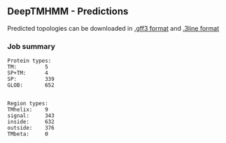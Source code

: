 ## DeepTMHMM - Predictions
Predicted topologies can be downloaded in [.gff3 format](TMRs.gff3) and [.3line format](predicted_topologies.3line)
### Job summary
```
Protein types:
TM:			5
SP+TM:		4
SP:			339
GLOB:		652


Region types:
TMhelix:	9
signal:		343
inside:		632
outside:	376
TMbeta:		0
```
